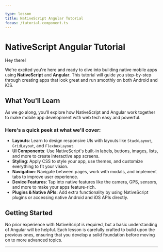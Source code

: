 ```yaml
---

type: lesson  
title: NativeScript Angular Tutorial  
focus: /tutorial.component.ts  
---
```


# NativeScript Angular Tutorial

Hey there!

We're excited you're here and ready to dive into building native mobile apps using **NativeScript** and **Angular**. This tutorial will guide you step-by-step through creating apps that look great and run smoothly on both Android and iOS.

## What You'll Learn

As we go along, you'll explore how NativeScript and Angular work together to make mobile app development with web tech easy and powerful.

### Here's a quick peek at what we'll cover:

- **Layouts**: Learn to design responsive UIs with layouts like `StackLayout`, `GridLayout`, and `FlexboxLayout`.
- **UI Components**: Use NativeScript's built-in labels, buttons, images, lists, and more to create interactive app screens.
- **Styling**: Apply CSS to style your app, use themes, and customize everything to fit your vision.
- **Navigation**: Navigate between pages, work with modals, and implement tabs to improve user experience.
- **Device Features**: Tap into native features like the camera, GPS, sensors, and more to make your apps feature-rich.
- **Plugins & Native APIs**: Add extra functionality by using NativeScript plugins or accessing native Android and iOS APIs directly.

## Getting Started

No prior experience with NativeScript is required, but a basic understanding of Angular will be helpful. Each lesson is carefully crafted to build upon the previous ones, ensuring that you develop a solid foundation before moving on to more advanced topics.


---
